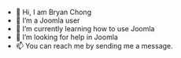 - 👋 Hi, I am Bryan Chong
- 👀 I’m a Joomla user
- 🌱 I’m currently learning how to use Joomla
- 💞️ I’m looking for help in Joomla
- 📫 You can reach me by sending me a message.

<!---
bkwchong/bkwchong is a ✨ special ✨ repository because its `README.md` (this file) appears on your GitHub profile.
You can click the Preview link to take a look at your changes.
--->
